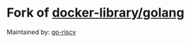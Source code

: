 # Fork of [docker-library/golang](https://github.com/docker-library/golang)

Maintained by: [go-riscv](https://github.com/go-riscv)
